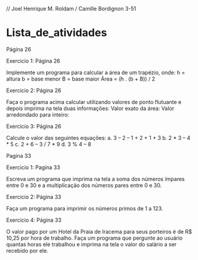 // Joel Henrique M. Roldam / Camille Bordignon 3-51

# Lista_de_atividades

Página 26

Exercicio 1: Página 26

Implemente um programa para calcular a área de um trapézio, onde:
h = altura
b = base menor
B = base maior
Área = (h . (b + B)) / 2

Exercicio 2: Página 26

Faça o programa acima calcular utilizando valores de ponto flutuante e depois imprima na tela 
duas informações: 
 Valor exato da área: 
 Valor arredondado para inteiro:

Exercicio 3: Página 26

Calcule o valor das seguintes equações:
a. 3 – 2 – 1 + 2 + 1 + 3
b. 2 * 3 – 4 * 5
c. 2 + 6 – 3 / 7 * 9
d. 3 % 4 – 8 

Pagina 33

Exercicio 1: Pagina 33

Escreva um programa que imprima na tela a soma dos números ímpares entre 0 e 30 e a multiplicação dos 
números pares entre 0 e 30.

Exercicio 2: Página 33

Faça um programa para imprimir os números primos de 1 a 123.

Exercicio 4: Página 33

O valor pago por um Hotel da Praia de Iracema para seus porteiros é de R$ 10,25 por hora de
trabalho. Faça um programa que pergunte ao usuário quantas horas ele trabalhou e imprima na
tela o valor do salário a ser recebido por ele.
